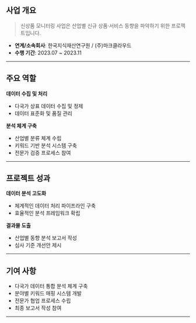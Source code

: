 ## **사업 개요**

> 신상품 모니터링 사업은 산업별 신규 상품·서비스 동향을 파악하기 위한 프로젝트입니다.

- **연계/소속회사**: 한국지식재산연구원 / (주)마크클라우드  
- **수행 기간**: 2023.07 ~ 2023.11

---

## **주요 역할**

**데이터 수집 및 처리**
  - 다국가 상표 데이터 수집 및 정제
  - 데이터 표준화 및 품질 관리

**분석 체계 구축**
  - 산업별 분류 체계 수립
  - 키워드 기반 분석 시스템 구축
  - 전문가 검증 프로세스 참여

---

## **프로젝트 성과**

**데이터 분석 고도화**

  - 체계적인 데이터 처리 파이프라인 구축
  - 효율적인 분석 프레임워크 확립

**결과물 도출**

  - 산업별 동향 분석 보고서 작성
  - 심사 기준 개선안 제시

---

## **기여 사항**

- 다국가 데이터 통합 분석 체계 구축
- 분야별 키워드 매핑 시스템 개발
- 전문가 협업 프로세스 수립
- 최종 보고서 작성 참여

---